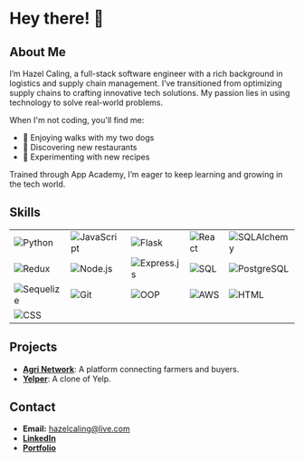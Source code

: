 # Hey there! 👋

## About Me
I’m Hazel Caling, a full-stack software engineer with a rich background in logistics and supply chain management. I’ve transitioned from optimizing supply chains to crafting innovative tech solutions. My passion lies in using technology to solve real-world problems.

When I'm not coding, you'll find me:

* 🐶 Enjoying walks with my two dogs
* 🍴 Discovering new restaurants
* 🍳 Experimenting with new recipes

Trained through App Academy, I’m eager to keep learning and growing in the tech world.

## Skills

<table>
  <tr>
    <td><img src="https://img.shields.io/badge/-Python-3776AB?style=flat-square&logo=python&logoColor=white" alt="Python" /></td>
    <td><img src="https://img.shields.io/badge/-JavaScript-F7DF1E?style=flat-square&logo=javascript&logoColor=black" alt="JavaScript" /></td>
    <td><img src="https://img.shields.io/badge/-Flask-000000?style=flat-square&logo=flask&logoColor=white" alt="Flask" /></td>
    <td><img src="https://img.shields.io/badge/-React-61DAFB?style=flat-square&logo=react&logoColor=black" alt="React" /></td>
    <td><img src="https://img.shields.io/badge/-SQLAlchemy-003B57?style=flat-square&logo=sqlalchemy&logoColor=white" alt="SQLAlchemy" /></td>
  </tr>
  <tr>
    <td><img src="https://img.shields.io/badge/-Redux-764ABC?style=flat-square&logo=redux&logoColor=white" alt="Redux" /></td>
    <td><img src="https://img.shields.io/badge/-Node.js-339933?style=flat-square&logo=node.js&logoColor=white" alt="Node.js" /></td>
    <td><img src="https://img.shields.io/badge/-Express.js-000000?style=flat-square&logo=express&logoColor=white" alt="Express.js" /></td>
    <td><img src="https://img.shields.io/badge/-SQL-003B57?style=flat-square&logo=sql&logoColor=white" alt="SQL" /></td>
    <td><img src="https://img.shields.io/badge/-PostgreSQL-4169E1?style=flat-square&logo=postgresql&logoColor=white" alt="PostgreSQL" /></td>
  </tr>
  <tr>
    <td><img src="https://img.shields.io/badge/-Sequelize-52B0E7?style=flat-square&logo=sequelize&logoColor=white" alt="Sequelize" /></td>
    <td><img src="https://img.shields.io/badge/-Git-F05032?style=flat-square&logo=git&logoColor=white" alt="Git" /></td>
    <td><img src="https://img.shields.io/badge/-OOP-000000?style=flat-square&logo=none&logoColor=white" alt="OOP" /></td>
    <td><img src="https://img.shields.io/badge/-AWS-232F3E?style=flat-square&logo=amazonaws&logoColor=white" alt="AWS" /></td>
    <td><img src="https://img.shields.io/badge/-HTML-E34F26?style=flat-square&logo=html5&logoColor=white" alt="HTML" /></td>
  </tr>
  <tr>
    <td><img src="https://img.shields.io/badge/-CSS-1572B6?style=flat-square&logo=css3&logoColor=white" alt="CSS" /></td>
  </tr>
</table>

## Projects
- **[Agri Network](https://agri-network.onrender.com/)**: A platform connecting farmers and buyers.
- **[Yelper](https://little-trio-yumspot-project.onrender.com/)**: A clone of Yelp.

## Contact
- **Email:** [hazelcaling@live.com](mailto:hazelcaling@live.com)
- **[LinkedIn](www.linkedin.com/in/hazel-caling-37255a59)**
- **[Portfolio](https://hazelcaling.github.io)**


